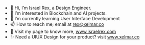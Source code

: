 - 👋 Hi, I’m Israel Rex, a Design Engineer. 
- 👀 I’m interested in Blockchain and AI projects.
- 🌱 I’m currently learning User Interface Development
- 📫 How to reach me; email at rex@xelmar.co
- 🚀 Visit my page to know more, www.israelrex.com
- ✨ Need a UIUX Design for your product? visit www.xelmar.co

<!---
Israelrex9/Israelrex9 is a ✨ special ✨ repository because its `README.md` (this file) appears on your GitHub profile.
You can click the Preview link to take a look at your changes.
--->
